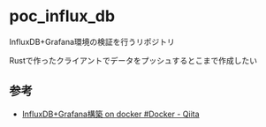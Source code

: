 # poc_influx_db

InfluxDB+Grafana環境の検証を行うリポジトリ

Rustで作ったクライアントでデータをプッシュするとこまで作成したい

## 参考

- [InfluxDB+Grafana構築 on docker #Docker - Qiita](https://qiita.com/7280ayubihs/items/ace07b14d934dca4744c)